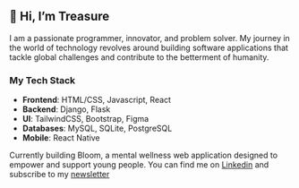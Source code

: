 ## 👋 Hi, I’m Treasure
I am a passionate programmer, innovator, and problem solver. My journey in the world of technology revolves around building software applications that tackle global challenges and contribute to the betterment of humanity. 

### My Tech Stack
- **Frontend**: HTML/CSS, Javascript, React
- **Backend**: Django, Flask
- **UI**: TailwindCSS, Bootstrap, Figma
- **Databases**: MySQL, SQLite, PostgreSQL
- **Mobile**: React Native

Currently building Bloom, a mental wellness web application designed to empower and support young people. You can find me on [Linkedin](https://www.linkedin.com/in/treasure-mayowa/) and subscribe to my [newsletter](https://cutt.ly/treasure-newsletter)

